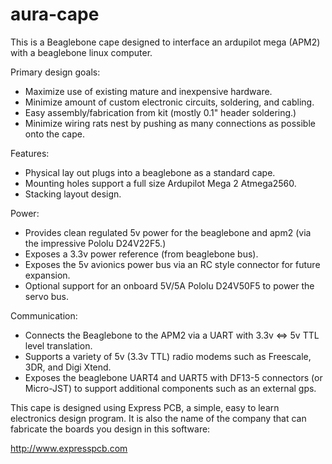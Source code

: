 # aura-cape

This is a Beaglebone cape designed to interface an ardupilot mega
(APM2) with a beaglebone linux computer.

Primary design goals:

- Maximize use of existing mature and inexpensive hardware.
- Minimize amount of custom electronic circuits, soldering, and cabling.
- Easy assembly/fabrication from kit (mostly 0.1" header soldering.)
- Minimize wiring rats nest by pushing as many connections as possible onto
  the cape.

Features:

- Physical lay out plugs into a beaglebone as a standard cape.
- Mounting holes support a full size Ardupilot Mega 2 Atmega2560.
- Stacking layout design.

Power:

- Provides clean regulated 5v power for the beaglebone and apm2 (via
  the impressive Pololu D24V22F5.)
- Exposes a 3.3v power reference (from beaglebone bus).
- Exposes the 5v avionics power bus via an RC style connector for
  future expansion.
- Optional support for an onboard 5V/5A Pololu D24V50F5 to power the
  servo bus.

Communication:

- Connects the Beaglebone to the APM2 via a UART with 3.3v <=> 5v TTL
  level translation.
- Supports a variety of 5v (3.3v TTL) radio modems such as Freescale,
  3DR, and Digi Xtend.
- Exposes the beaglebone UART4 and UART5 with DF13-5 connectors (or
  Micro-JST) to support additional components such as an external gps.

This cape is designed using Express PCB, a simple, easy to learn
electronics design program.  It is also the name of the company that
can fabricate the boards you design in this software:

http://www.expresspcb.com
